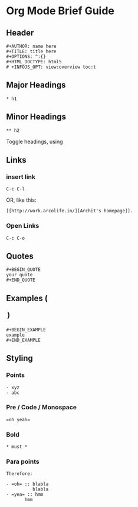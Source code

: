 Org Mode Brief Guide
====================

## Header
```
#+AUTHOR: name here
#+TITLE: title here
#+OPTIONS: ^:{}
#+HTML_DOCTYPE: html5
# +INFOJS_OPT: view:overview toc:t
```

## Major Headings

```
* h1
```

## Minor Headings
```
** h2
```
Toggle headings, using <Tab>

## Links

### insert link

``` C-c C-l ```

OR, like this:

```
[[http://work.arcolife.in/][Archit's homepage]].
```

### Open Links

```C-c C-o```

## Quotes

```
#+BEGIN_QUOTE
your quote
#+END_QUOTE
```

## Examples (<pre>)

```
#+BEGIN_EXAMPLE
example
#+END_EXAMPLE
```

## Styling

### Points

```
- xyz
- abc 
```

### Pre / Code / Monospace

```
=oh yeah=
```

### Bold

```
* must *
```

### Para points

```
Therefore:

- =oh= :: blabla
       	  blabla
- =yea= :: hmm
  	   hmm

```
